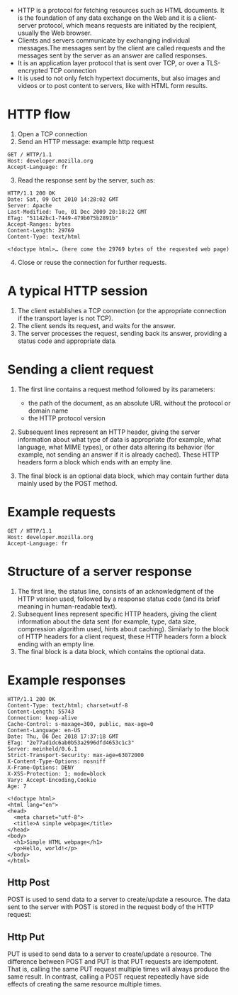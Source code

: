* HTTP is a protocol for fetching resources such as HTML documents. It is the foundation of any data exchange on the Web and it is a client-server protocol, which means requests are initiated by the recipient, usually the Web browser.
* Clients and servers communicate by exchanging individual messages.The messages sent by the client are called requests and the messages sent by the server as an answer are called responses.
* It is an application layer protocol that is sent over TCP, or over a TLS-encrypted TCP connection
* It is used to not only fetch hypertext documents, but also images and videos or to post content to servers, like with HTML form results.

# HTTP flow
1. Open a TCP connection
2. Send an HTTP message:
example http request
```
GET / HTTP/1.1
Host: developer.mozilla.org
Accept-Language: fr
```
3. Read the response sent by the server, such as:
```
HTTP/1.1 200 OK
Date: Sat, 09 Oct 2010 14:28:02 GMT
Server: Apache
Last-Modified: Tue, 01 Dec 2009 20:18:22 GMT
ETag: "51142bc1-7449-479b075b2891b"
Accept-Ranges: bytes
Content-Length: 29769
Content-Type: text/html

<!doctype html>… (here come the 29769 bytes of the requested web page)
```
4. Close or reuse the connection for further requests.

# A typical HTTP session
1. The client establishes a TCP connection (or the appropriate connection if the transport layer is not TCP).
2. The client sends its request, and waits for the answer.
3. The server processes the request, sending back its answer, providing a status code and appropriate data.

# Sending a client request
1. The first line contains a request method followed by its parameters:
    * the path of the document, as an absolute URL without the protocol or domain name 
    * the HTTP protocol version
    
2. Subsequent lines represent an HTTP header, giving the server information about what type of data is appropriate (for example, what language, what MIME types), or other data altering its behavior (for example, not sending an answer if it is already cached). These HTTP headers form a block which ends with an empty line.

3. The final block is an optional data block, which may contain further data mainly used by the POST method.

# Example requests
```
GET / HTTP/1.1
Host: developer.mozilla.org
Accept-Language: fr
```

# Structure of a server response
1. The first line, the status line, consists of an acknowledgment of the HTTP version used, followed by a response status code (and its brief meaning in human-readable text).
2. Subsequent lines represent specific HTTP headers, giving the client information about the data sent (for example, type, data size, compression algorithm used, hints about caching). Similarly to the block of HTTP headers for a client request, these HTTP headers form a block ending with an empty line.
3. The final block is a data block, which contains the optional data.

# Example responses
```
HTTP/1.1 200 OK
Content-Type: text/html; charset=utf-8
Content-Length: 55743
Connection: keep-alive
Cache-Control: s-maxage=300, public, max-age=0
Content-Language: en-US
Date: Thu, 06 Dec 2018 17:37:18 GMT
ETag: "2e77ad1dc6ab0b53a2996dfd4653c1c3"
Server: meinheld/0.6.1
Strict-Transport-Security: max-age=63072000
X-Content-Type-Options: nosniff
X-Frame-Options: DENY
X-XSS-Protection: 1; mode=block
Vary: Accept-Encoding,Cookie
Age: 7

<!doctype html>
<html lang="en">
<head>
  <meta charset="utf-8">
  <title>A simple webpage</title>
</head>
<body>
  <h1>Simple HTML webpage</h1>
  <p>Hello, world!</p>
</body>
</html>
```

## Http Post
POST is used to send data to a server to create/update a resource.
The data sent to the server with POST is stored in the request body of the HTTP request:


## Http Put 
PUT is used to send data to a server to create/update a resource.
The difference between POST and PUT is that PUT requests are idempotent.
That is, calling the same PUT request multiple times will always produce the same result.
In contrast, calling a POST request repeatedly have side effects of creating the same resource multiple times.

